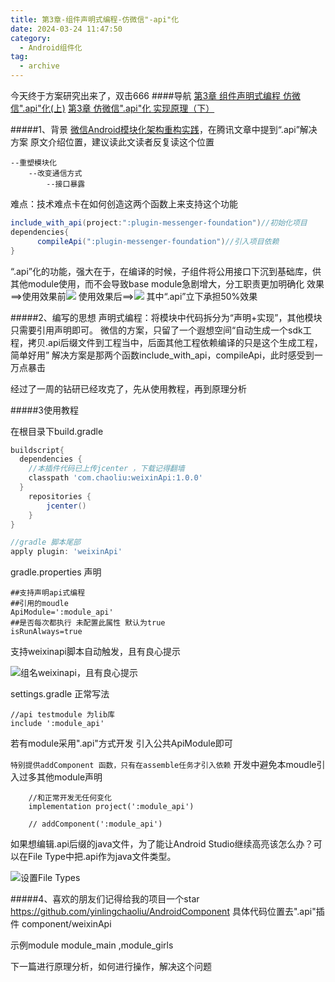 ```yaml
---
title: 第3章-组件声明式编程-仿微信"-api"化
date: 2024-03-24 11:47:50
category:
  - Android组件化
tag:
  - archive
---
```

今天终于方案研究出来了，双击666
####导航
[第3章 组件声明式编程 仿微信".api"化(上)](https://www.jianshu.com/p/20108abc1dd6)
[第3章 仿微信".api"化 实现原理（下）](https://www.jianshu.com/p/b5b8afd008b3)

#####1、背景
[微信Android模块化架构重构实践](https://mp.weixin.qq.com/s/6Q818XA5FaHd7jJMFBG60w)，在腾讯文章中提到“.api”解决方案
原文介绍位置，建议读此文读者反复读这个位置
```
--重塑模块化
    --改变通信方式
        --接口暴露
```
难点：技术难点卡在如何创造这两个函数上来支持这个功能
```groovy
include_with_api(project:":plugin-messenger-foundation")//初始化项目
dependencies{
      compileApi(":plugin-messenger-foundation")//引入项目依赖
}
```

“.api”化的功能，强大在于，在编译的时候，子组件将公用接口下沉到基础库，供其他module使用，而不会导致base module急剧增大，分工职责更加明确化
效果==>使用效果前![](https://upload-images.jianshu.io/upload_images/5526061-b13f7f51bbacc388.png?imageMogr2/auto-orient/strip%7CimageView2/2/w/1240)
使用效果后==>![](https://upload-images.jianshu.io/upload_images/5526061-bc174451c7fe01bd.png?imageMogr2/auto-orient/strip%7CimageView2/2/w/1240)
其中“.api”立下承担50%效果

#####2、编写的思想
声明式编程：将模块中代码拆分为“声明+实现”，其他模块只需要引用声明即可。
微信的方案，只留了一个遐想空间“自动生成一个sdk工程，拷贝.api后缀文件到工程当中，后面其他工程依赖编译的只是这个生成工程，简单好用”
解决方案是那两个函数include_with_api，compileApi，此时感受到一万点暴击

经过了一周的钻研已经攻克了，先从使用教程，再到原理分析

#####3使用教程

在根目录下build.gradle
```groovy
buildscript{
  dependencies {
    //本插件代码已上传jcenter ，下载记得翻墙
    classpath 'com.chaoliu:weixinApi:1.0.0' 
  }
    repositories {
        jcenter()
    }
}

//gradle 脚本尾部
apply plugin: 'weixinApi'
```

gradle.properties 声明
```
##支持声明api式编程
##引用的moudle
ApiModule=':module_api'
##是否每次都执行 未配置此属性 默认为true 
isRunAlways=true
```

支持weixinapi脚本自动触发，且有良心提示

![组名weixinapi，且有良心提示](https://upload-images.jianshu.io/upload_images/5526061-dbbfc90ed27021d4.png?imageMogr2/auto-orient/strip%7CimageView2/2/w/1240)

settings.gradle  正常写法
```
//api testmodule 为lib库
include ':module_api'
```

若有module采用".api"方式开发
引入公共ApiModule即可

`特别提供addComponent 函数，只有在assemble任务才引入依赖`
开发中避免本moudle引入过多其他module声明

```
    //和正常开发无任何变化
    implementation project(':module_api')

    // addComponent(':module_api')
```

如果想编辑.api后缀的java文件，为了能让Android Studio继续高亮该怎么办？可以在File Type中把.api作为java文件类型。

![设置File Types](https://upload-images.jianshu.io/upload_images/5526061-8db9432c8a99af18.png?imageMogr2/auto-orient/strip%7CimageView2/2/w/1240)

#####4、喜欢的朋友们记得给我的项目一个star
https://github.com/yinlingchaoliu/AndroidComponent
具体代码位置去".api"插件
component/weixinApi

示例module
module_main ,module_girls

下一篇进行原理分析，如何进行操作，解决这个问题
